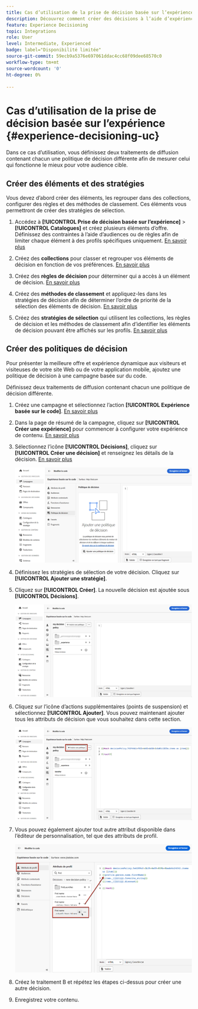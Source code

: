 ```yaml
---
title: Cas d’utilisation de la prise de décision basée sur l’expérience
description: Découvrez comment créer des décisions à l’aide d’expériences avec le canal basé sur le code.
feature: Experience Decisioning
topic: Integrations
role: User
level: Intermediate, Experienced
badge: label="Disponibilité limitée"
source-git-commit: 59ecb9a5376e697061ddac4cc68f09dee68570c0
workflow-type: tm+mt
source-wordcount: '0'
ht-degree: 0%

---
```


# Cas d’utilisation de la prise de décision basée sur l’expérience {#experience-decisioning-uc}

Dans ce cas d’utilisation, vous définissez deux traitements de diffusion contenant chacun une politique de décision différente afin de mesurer celui qui fonctionne le mieux pour votre audience cible.

## Créer des éléments et des stratégies

Vous devez d’abord créer des éléments, les regrouper dans des collections, configurer des règles et des méthodes de classement. Ces éléments vous permettront de créer des stratégies de sélection.

1. Accédez à **[!UICONTROL Prise de décision basée sur l’expérience]** > **[!UICONTROL Catalogues]** et créez plusieurs éléments d’offre. Définissez des contraintes à l’aide d’audiences ou de règles afin de limiter chaque élément à des profils spécifiques uniquement. [En savoir plus](items.md)

   <!--
   1. From the items list, click the **[!UICONTROL Edit schema]** button  and edit the custom attributes if needed. [Learn how to work with catalogs](catalogs.md)-->

1. Créez des **collections** pour classer et regrouper vos éléments de décision en fonction de vos préférences. [En savoir plus](collections.md)

1. Créez des **règles de décision** pour déterminer qui a accès à un élément de décision. [En savoir plus](rules.md)

1. Créez des **méthodes de classement** et appliquez-les dans les stratégies de décision afin de déterminer l’ordre de priorité de la sélection des éléments de décision. [En savoir plus](ranking.md)

1. Créez des **stratégies de sélection** qui utilisent les collections, les règles de décision et les méthodes de classement afin d’identifier les éléments de décision pouvant être affichés sur les profils. [En savoir plus](selection-strategies.md)

## Créer des politiques de décision

Pour présenter la meilleure offre et expérience dynamique aux visiteurs et visiteuses de votre site Web ou de votre application mobile, ajoutez une politique de décision à une campagne basée sur du code.

Définissez deux traitements de diffusion contenant chacun une politique de décision différente.

1. Créez une campagne et sélectionnez l’action **[!UICONTROL Expérience basée sur le code]**. [En savoir plus](../code-based/create-code-based.md)

1. Dans la page de résumé de la campagne, cliquez sur **[!UICONTROL Créer une expérience]** pour commencer à configurer votre expérience de contenu. [En savoir plus](../content-management/content-experiment.md)

1. Sélectionnez l’icône **[!UICONTROL Décisions]**, cliquez sur **[!UICONTROL Créer une décision]** et renseignez les détails de la décision. [En savoir plus](create-decision.md)

   ![](assets/decision-code-based-create.png)

1. Définissez les stratégies de sélection de votre décision. Cliquez sur **[!UICONTROL Ajouter une stratégie]**.

1. Cliquez sur **[!UICONTROL Créer]**. La nouvelle décision est ajoutée sous **[!UICONTROL Décisions]**.

   ![](assets/decision-code-based-decision-added.png)

1. Cliquez sur l’icône d’actions supplémentaires (points de suspension) et sélectionnez **[!UICONTROL Ajouter]**. Vous pouvez maintenant ajouter tous les attributs de décision que vous souhaitez dans cette section.

   ![](assets/decision-code-based-add-decision.png)

1. Vous pouvez également ajouter tout autre attribut disponible dans l’éditeur de personnalisation, tel que des attributs de profil.

   ![](assets/decision-code-based-decision-profile-attribute.png)

1. Créez le traitement B et répétez les étapes ci-dessus pour créer une autre décision.

1. Enregistrez votre contenu.


